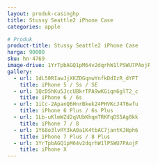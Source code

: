 ```yaml
---
layout: produk-casinghp
title: Stussy Seattle2 iPhone Case
categories: apple

# Produk
product-title: Stussy Seattle2 iPhone Case
harga: 90000
sku: hn-4769
image-drive: 1YrTpbAGQ1pM64v2dqrhW1lPSWU7PAojF
gallery:
  - url: 1dL50RIawJjXKZDGqnwYnfkDdIzR_dYFT
    title: iPhone 5 / 5s / SE
  - url: 1QcDShKu5JccUBkrTPA9wKGiqn6glT2_c
    title: iPhone 6 / 6s
  - url: 1iCc-2ApanQ6HnrBkek24PHVKcJ4T6wfu
    title: iPhone 6 Plus / 6s Plus
  - url: 1Lb-uKlmWZd2qVUbKhqmTRKFqDS5Ag8kk
    title: iPhone 7 / 8
  - url: 1Y68o3lvRY3kA0a1K4tbAC7jantKJHph6
    title: iPhone 7 Plus / 8 Plus
  - url: 1YrTpbAGQ1pM64v2dqrhW1lPSWU7PAojF
    title: iPhone X
---
```

